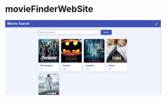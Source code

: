 # movieFinderWebSite
![image alt](https://github.com/nimesh-1234/movieFinderWebSite/blob/31243db14a4212793ce0b2b9dc52012937b009a6/Screenshot%202025-09-02%20115311.png)
